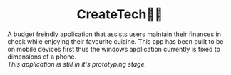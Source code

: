 <h1 align=center>
CreateTech📱😋
</h1>
A budget freindly application that assists users maintain their finances in check while enjoying their favourite cuisine.
This app has been built to be on mobile devices first thus the windows application currently is fixed to dimensions of 
a phone.
<br>
<i>This application is still in it's prototyping stage.</i>
